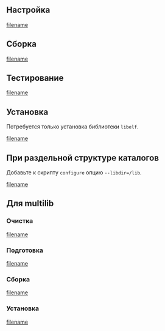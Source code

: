 <pkg :name="'elfutils'" instsize showsbu2></pkg>

## Настройка

[filename](../packages/elfutils/configure ':include')

## Сборка

[filename](../packages/elfutils/build ':include')

## Тестирование

[filename](../packages/elfutils/test ':include')

## Установка

Потребуется только установка библиотеки `libelf`.

[filename](../packages/elfutils/install ':include')

## При раздельной структуре каталогов

Добавьте к скрипту `configure` опцию `--libdir=/lib`.

[filename](../packages/elfutils/cldirs ':include')

## Для multilib

### Очистка

[filename](../packages/elfutils/multi_prepare ':include')

### Подготовка

[filename](../packages/elfutils/multi_configure ':include')

### Сборка

[filename](../packages/elfutils/multi_build ':include')

### Установка

[filename](../packages/elfutils/multi_install ':include')

<script>
	new Vue({ el: '#main' })
</script>
